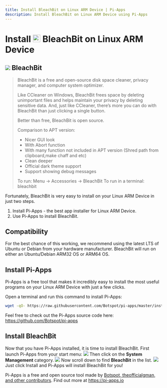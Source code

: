 ```yaml
---
title: Install BleachBit on Linux ARM Device | Pi-Apps
description: Install BleachBit on Linux ARM Device using Pi-Apps
---
```

<div class="simple-install-content content">

# Install <img src="/img/app-icons/BleachBit/icon-64.png" height=24> BleachBit on Linux ARM Device

## <img src="/img/app-icons/BleachBit/icon-64.png"> BleachBit
> BleachBit is a free and open-source disk space cleaner, privacy manager, and computer system optimizer.
> 
> Like CCleaner on Windows, BleachBit frees space by deleting unimportant files and helps maintain your privacy by deleting sensitive data. 
> And, just like CCleaner, there’s more you can do with BleachBit than just clicking a single button.
> 
> Better than free, BleachBit is open source.
> 
> Comparison to APT version:
> - Nicer GUI look
> - With Abort function
> - With many function not included in APT version (Shred path from clipboard,make chaff and etc)
> - Clean deeper
> - Official dark theme support
> - Support showing debug messages
> 
> To run: Menu -> Accessories -> BleachBit
> To run in a terminal: bleachbit

Fortunately, BleachBit is very easy to install on your Linux ARM Device in just two steps.
1. Install Pi-Apps - the best app installer for Linux ARM Device.
2. Use Pi-Apps to install BleachBit.
</div>
<div class="simple-install-content content">

## Compatibility
For the best chance of this working, we recommend using the latest LTS of Ubuntu or Debian from your hardware manufacturer.
BleachBit will run on either an Ubuntu/Debian ARM32 OS or ARM64 OS.
</div>
<div class="simple-install-content content">

## Install Pi-Apps

Pi-Apps is a free tool that makes it incredibly easy to install the most useful programs on your Linux ARM Device with just a few clicks.

Open a terminal and run this command to install Pi-Apps:
```bash
wget -qO- https://raw.githubusercontent.com/Botspot/pi-apps/master/install | bash
```
Feel free to check out the Pi-Apps source code here: https://github.com/Botspot/pi-apps
</div>
<div class="simple-install-content content">

## Install BleachBit

Now that you have Pi-Apps installed, it is time to install BleachBit.
First launch Pi-Apps from your start menu:
<img src="/img/start-menu.png">
Then click on the <b>System Management</b> category.
<img src="/img/category-selections/System Management.png">
Now scroll down to find <b>BleachBit</b> in the list.
<img src="/img/app-icons/BleachBit/app-selection.png">
Just click Install and Pi-Apps will install BleachBit for you!
</div>
<div class="simple-install-content content">

Pi-Apps is a free and open source tool made by [Botspot, theofficialgman, and other contributors](/about/#contributors). Find out more at https://pi-apps.io
</div>
